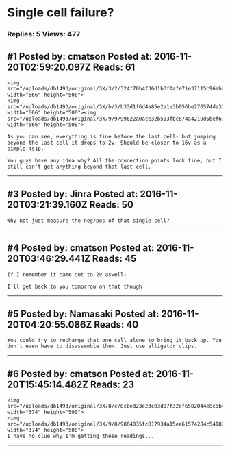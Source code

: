 # Single cell failure?

### Replies: 5 Views: 477

## \#1 Posted by: cmatson Posted at: 2016-11-20T02:59:20.097Z Reads: 61

```
<img src="/uploads/db1493/original/3X/3/2/324f70b4f36d1b3ffafe71e37115c96ebb07603c.jpg" width="666" height="500">
<img src="/uploads/db1493/original/3X/b/3/b33d1f6d4a85e2a1a3b056be270574de33dbf7c0.jpg" width="666" height="500"><img src="/uploads/db1493/original/3X/9/9/99622a0ace32b503fbc874a4219d5bef63b04702.jpg" width="666" height="500">

As you can see, everything is fine before the last cell- but jumping beyond the last cell it drops to 2v. Should be closer to 16v as a simple 4s1p.

You guys have any idea why? All the connection points look fine, but I still can't get anything beyond that last cell.
```

---
## \#3 Posted by: Jinra Posted at: 2016-11-20T03:21:39.160Z Reads: 50

```
Why not just measure the neg/pos of that single cell?
```

---
## \#4 Posted by: cmatson Posted at: 2016-11-20T03:46:29.441Z Reads: 45

```
If I remember it came out to 2v aswell-

I'll get back to you tomorrow on that though
```

---
## \#5 Posted by: Namasaki Posted at: 2016-11-20T04:20:55.086Z Reads: 40

```
You could try to recharge that one cell alone to bring it back up. You don't even have to disassemble them. Just use alligator clips.
```

---
## \#6 Posted by: cmatson Posted at: 2016-11-20T15:45:14.482Z Reads: 23

```
<img src="/uploads/db1493/original/3X/8/c/8cbed23e23c03d07f32af6582044e8c5b4bcd23e.jpg" width="374" height="500">
<img src="/uploads/db1493/original/3X/9/8/9864035fc817934a15ee61574284c54187b8e422.jpg" width="374" height="500">
I have no clue why I'm getting these readings...
```

---
